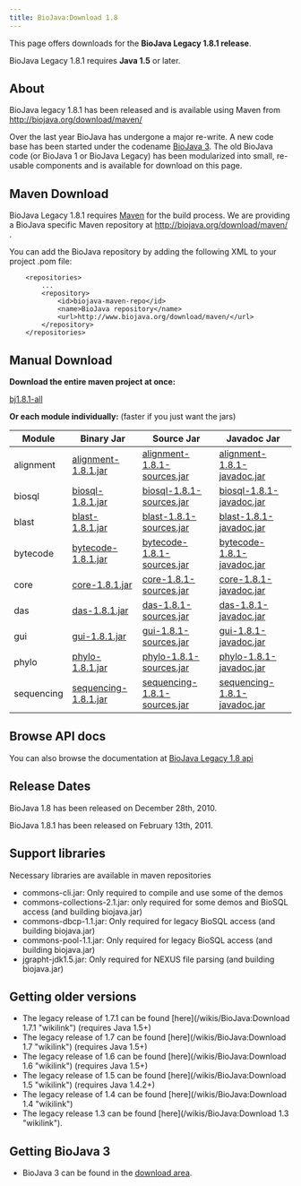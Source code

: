 ```yaml
---
title: BioJava:Download 1.8
---
```


This page offers downloads for the <b>BioJava Legacy 1.8.1 release</b>.

BioJava Legacy 1.8.1 requires <b>Java 1.5</b> or later.

About
-----

BioJava legacy 1.8.1 has been released and is available using Maven from
<http://biojava.org/download/maven/>

Over the last year BioJava has undergone a major re-write. A new code
base has been started under the codename [BioJava
3](/wikis/BioJava:Download "wikilink"). The old BioJava code (or BioJava 1 or
BioJava Legacy) has been modularized into small, re-usable components
and is available for download on this page.

Maven Download
--------------

BioJava Legacy 1.8.1 requires [Maven](http://maven.apache.org/) for the
build process. We are providing a BioJava specific Maven repository at
<http://biojava.org/download/maven/> .

You can add the BioJava repository by adding the following XML to your
project .pom file:

        <repositories>
            ...
            <repository>
                <id>biojava-maven-repo</id>
                <name>BioJava repository</name>
                <url>http://www.biojava.org/download/maven/</url>           
            </repository>
        </repositories>

Manual Download
---------------

**Download the entire maven project at once:**

[bj1.8.1-all](http://biojava.org/download/bj1.8.1/bj1.8.1-all.tar.gz)

**Or each module individually:** (faster if you just want the jars)

| Module     | Binary Jar                                                                                                  | Source Jar                                                                                                                  | Javadoc Jar                                                                                                                 |
|------------|-------------------------------------------------------------------------------------------------------------|-----------------------------------------------------------------------------------------------------------------------------|-----------------------------------------------------------------------------------------------------------------------------|
| alignment  | [alignment-1.8.1.jar](http://biojava.org/download/maven/org/biojava/alignment/1.8.1/alignment-1.8.1.jar)    | [alignment-1.8.1-sources.jar](http://biojava.org/download/maven/org/biojava/alignment/1.8.1/alignment-1.8.1-sources.jar)    | [alignment-1.8.1-javadoc.jar](http://biojava.org/download/maven/org/biojava/alignment/1.8.1/alignment-1.8.1-javadoc.jar)    |
| biosql     | [biosql-1.8.1.jar](http://biojava.org/download/maven/org/biojava/biosql/1.8.1/biosql-1.8.1.jar)             | [biosql-1.8.1-sources.jar](http://biojava.org/download/maven/org/biojava/biosql/1.8.1/biosql-1.8.1-sources.jar)             | [biosql-1.8.1-javadoc.jar](http://biojava.org/download/maven/org/biojava/biosql/1.8.1/biosql-1.8.1-javadoc.jar)             |
| blast      | [blast-1.8.1.jar](http://biojava.org/download/maven/org/biojava/blast/1.8.1/blast-1.8.1.jar)                | [blast-1.8.1-sources.jar](http://biojava.org/download/maven/org/biojava/blast/1.8.1/blast-1.8.1-sources.jar)                | [blast-1.8.1-javadoc.jar](http://biojava.org/download/maven/org/biojava/blast/1.8.1/blast-1.8.1-javadoc.jar)                |
| bytecode   | [bytecode-1.8.1.jar](http://biojava.org/download/maven/org/biojava/bytecode/1.8.1/bytecode-1.8.1.jar)       | [bytecode-1.8.1-sources.jar](http://biojava.org/download/maven/org/biojava/bytecode/1.8.1/bytecode-1.8.1-sources.jar)       | [bytecode-1.8.1-javadoc.jar](http://biojava.org/download/maven/org/biojava/bytecode/1.8.1/bytecode-1.8.1-javadoc.jar)       |
| core       | [core-1.8.1.jar](http://biojava.org/download/maven/org/biojava/core/1.8.1/core-1.8.1.jar)                   | [core-1.8.1-sources.jar](http://biojava.org/download/maven/org/biojava/core/1.8.1/core-1.8.1-sources.jar)                   | [core-1.8.1-javadoc.jar](http://biojava.org/download/maven/org/biojava/core/1.8.1/core-1.8.1-javadoc.jar)                   |
| das        | [das-1.8.1.jar](http://biojava.org/download/maven/org/biojava/das/1.8.1/das-1.8.1.jar)                      | [das-1.8.1-sources.jar](http://biojava.org/download/maven/org/biojava/das/1.8.1/das-1.8.1-sources.jar)                      | [das-1.8.1-javadoc.jar](http://biojava.org/download/maven/org/biojava/das/1.8.1/das-1.8.1-javadoc.jar)                      |
| gui        | [gui-1.8.1.jar](http://biojava.org/download/maven/org/biojava/gui/1.8.1/gui-1.8.1.jar)                      | [gui-1.8.1-sources.jar](http://biojava.org/download/maven/org/biojava/gui/1.8.1/gui-1.8.1-sources.jar)                      | [gui-1.8.1-javadoc.jar](http://biojava.org/download/maven/org/biojava/gui/1.8.1/gui-1.8.1-javadoc.jar)                      |
| phylo      | [phylo-1.8.1.jar](http://biojava.org/download/maven/org/biojava/phylo/1.8.1/phylo-1.8.1.jar)                | [phylo-1.8.1-sources.jar](http://biojava.org/download/maven/org/biojava/phylo/1.8.1/phylo-1.8.1-sources.jar)                | [phylo-1.8.1-javadoc.jar](http://biojava.org/download/maven/org/biojava/phylo/1.8.1/phylo-1.8.1-javadoc.jar)                |
| sequencing | [sequencing-1.8.1.jar](http://biojava.org/download/maven/org/biojava/sequencing/1.8.1/sequencing-1.8.1.jar) | [sequencing-1.8.1-sources.jar](http://biojava.org/download/maven/org/biojava/sequencing/1.8.1/sequencing-1.8.1-sources.jar) | [sequencing-1.8.1-javadoc.jar](http://biojava.org/download/maven/org/biojava/sequencing/1.8.1/sequencing-1.8.1-javadoc.jar) |

Browse API docs
---------------

You can also browse the documentation at [BioJava Legacy 1.8
api](http://www.biojava.org/docs/api1.8/)

Release Dates
-------------

BioJava 1.8 has been released on December 28th, 2010.

BioJava 1.8.1 has been released on February 13th, 2011.

Support libraries
-----------------

Necessary libraries are available in maven repositories

-   commons-cli.jar: Only required to compile and use some of the demos
-   commons-collections-2.1.jar: only required for some demos and BioSQL
    access (and building biojava.jar)
-   commons-dbcp-1.1.jar: Only required for legacy BioSQL access (and
    building biojava.jar)
-   commons-pool-1.1.jar: Only required for legacy BioSQL access (and
    building biojava.jar)
-   jgrapht-jdk1.5.jar: Only required for NEXUS file parsing (and
    building biojava.jar)

Getting older versions
----------------------

-   The legacy release of 1.7.1 can be found
    [here](/wikis/BioJava:Download 1.7.1 "wikilink") (requires Java 1.5+)
-   The legacy release of 1.7 can be found
    [here](/wikis/BioJava:Download 1.7 "wikilink") (requires Java 1.5+)
-   The legacy release of 1.6 can be found
    [here](/wikis/BioJava:Download 1.6 "wikilink") (requires Java 1.5+)
-   The legacy release of 1.5 can be found
    [here](/wikis/BioJava:Download 1.5 "wikilink") (requires Java 1.4.2+)
-   The legacy release of 1.4 can be found
    [here](/wikis/BioJava:Download 1.4 "wikilink")
-   The legacy release 1.3 can be found
    [here](/wikis/BioJava:Download 1.3 "wikilink").

Getting BioJava 3
-----------------

-   BioJava 3 can be found in the [download
    area](http://www.biojava.org/download/).

